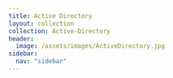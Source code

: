 ```yaml
---
title: Active Directory
layout: collection
collection: Active-Directory
header:
  image: /assets/images/ActiveDirectory.jpg
sidebar:
  nav: "sidebar"
---
```

